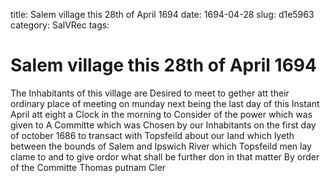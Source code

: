 title: Salem village this 28th of April 1694
date: 1694-04-28
slug: d1e5963
category: SalVRec
tags: 


<div markdown class="doc" id="d1e5963">


# Salem village this 28th of April 1694

The Inhabitants of this village are Desired to meet to gether att their ordinary place of meeting on munday next being the last day of this Instant April att eight a Clock in the morning to Consider of the power which was given to A Committe which was Chosen by our Inhabitants on the first day of october 1686 to transact with Topsfeild about our land which lyeth between the bounds of Salem and Ipswich River which Topsfeild men lay clame to and to give ordor what shall be further don in that matter By order of the Committe Thomas putnam Cler
</div>